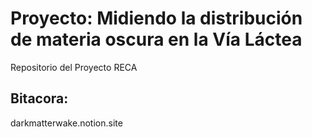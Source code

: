 # Proyecto: Midiendo la distribución de materia oscura en la Vía Láctea 
Repositorio del Proyecto RECA
## Bitacora:
darkmatterwake.notion.site
